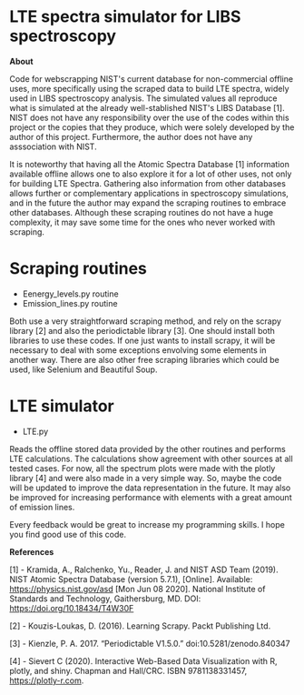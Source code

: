 # LTE spectra simulator for LIBS spectroscopy

**About**

Code for webscrapping NIST's current database for non-commercial offline uses, more specifically using the scraped data to build LTE spectra, widely used in LIBS spectroscopy analysis. The simulated values all reproduce what is simulated at the already well-stablished NIST's LIBS Database [1]. NIST does not have any responsibility over the use of the codes within this project or the copies that they produce, which were solely developed by the author of this project. Furthermore, the author does not have any asssociation with NIST.

It is noteworthy that having all the Atomic Spectra Database [1] information available offline allows one to also explore it for a lot of other uses, not only for building LTE Spectra. Gathering also information from other databases allows further or complementary applications in spectroscopy simulations, and in the future the author may expand the scraping routines to embrace other databases. Although these scraping routines do not have a huge complexity, it may save some time for the ones who never worked with scraping.

# Scraping routines

- Eenergy_levels.py routine
- Emission_lines.py routine

Both use a very straightforward scraping method, and rely on the scrapy library [2] and also the periodictable library [3]. One should install both libraries to use these codes. If one just wants to install scrapy, it will be necessary to deal with some exceptions envolving some elements in another way. There are also other free scraping libraries which could be used, like Selenium and Beautiful Soup.

# LTE simulator

- LTE.py

Reads the offline stored data provided by the other routines and performs LTE calculations. The calculations show agreement with other sources at all tested cases. For now, all the spectrum plots were made with the plotly library [4] and were also made in a very simple way. So, maybe the code will be updated to improve the data representation in the future. It may also be improved for increasing performance with elements with a great amount of emission lines.

Every feedback would be great to increase my programming skills. I hope you find good use of this code.

**References**

[1] - Kramida, A., Ralchenko, Yu., Reader, J. and NIST ASD Team (2019). NIST Atomic Spectra Database (version 5.7.1), [Online]. Available: https://physics.nist.gov/asd [Mon Jun 08 2020]. National Institute of Standards and Technology, Gaithersburg, MD. DOI: https://doi.org/10.18434/T4W30F

[2] - Kouzis-Loukas, D. (2016). Learning Scrapy. Packt Publishing Ltd.

[3] - Kienzle, P. A. 2017. “Periodictable V1.5.0.” doi:10.5281/zenodo.840347

[4] - Sievert C (2020). Interactive Web-Based Data Visualization with R, plotly, and shiny. Chapman and Hall/CRC. ISBN 9781138331457, https://plotly-r.com.
